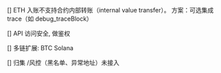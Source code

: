 
[] ETH 入账不支持合约内部转账（internal value transfer）。
方案：可选集成 trace（如 debug_traceBlock） 
 
[] API 访问安全, 做鉴权

[] 多链扩展: BTC Solana

[] 归集 /风控（黑名单、异常地址）未接入

 
 

